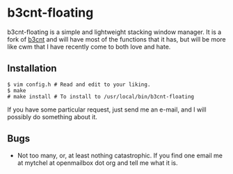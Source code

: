 b3cnt-floating
==============

b3cnt-floating is a simple and lightweight stacking window manager. It is a fork
of [b3cnt](https://github.com/mytch444/b3cnt) and will have most of the
functions that it has, but will be more like cwm that I have recently come to
both love and hate.

Installation
------------

    $ vim config.h # Read and edit to your liking.
    $ make
	# make install # To install to /usr/local/bin/b3cnt-floating

If you have some particular request, just send me an e-mail, and I will possibly
do something about it.
    
Bugs
----
 * Not too many, or, at least nothing catastrophic. 
 	If you find one email me at mytchel at openmailbox dot org and tell me what
	it is.
